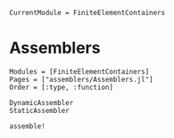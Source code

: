 ```@meta
CurrentModule = FiniteElementContainers
```

# Assemblers
```@autodocs
Modules = [FiniteElementContainers]
Pages = ["assemblers/Assemblers.jl"]
Order = [:type, :function]
```

```@docs
DynamicAssembler
StaticAssembler
```

```@docs
assemble!
```
